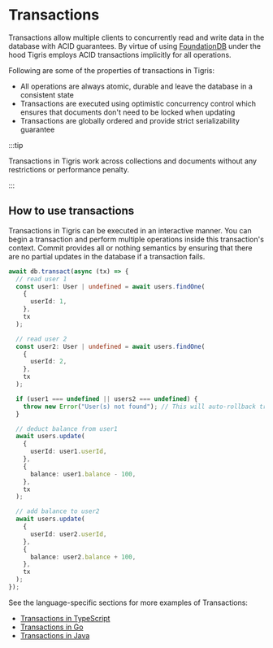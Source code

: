 # Transactions

Transactions allow multiple clients to concurrently read and write data in
the database with ACID guarantees. By virtue of using
[FoundationDB](https://apple.github.io/foundationdb/transaction-processing.html)
under the hood Tigris employs ACID transactions implicitly for all
operations.

Following are some of the properties of transactions in Tigris:

- All operations are always atomic, durable and leave the database in a
  consistent state
- Transactions are executed using optimistic concurrency control which ensures
  that documents don't need to be locked when updating
- Transactions are globally ordered and provide strict serializability guarantee

:::tip

Transactions in Tigris work across collections and documents without any
restrictions or performance penalty.

:::

## How to use transactions

Transactions in Tigris can be executed in an interactive manner. You can
begin a transaction and perform multiple operations inside this
transaction's context. Commit provides all or nothing semantics by ensuring
that there are no partial updates in the database if a transaction fails.

```ts
await db.transact(async (tx) => {
  // read user 1
  const user1: User | undefined = await users.findOne(
    {
      userId: 1,
    },
    tx
  );

  // read user 2
  const user2: User | undefined = await users.findOne(
    {
      userId: 2,
    },
    tx
  );

  if (user1 === undefined || users2 === undefined) {
    throw new Error("User(s) not found"); // This will auto-rollback transaction
  }

  // deduct balance from user1
  await users.update(
    {
      userId: user1.userId,
    },
    {
      balance: user1.balance - 100,
    },
    tx
  );

  // add balance to user2
  await users.update(
    {
      userId: user2.userId,
    },
    {
      balance: user2.balance + 100,
    },
    tx
  );
});
```

See the language-specific sections for more examples of Transactions:

- [Transactions in TypeScript](../typescript/transactions)
- [Transactions in Go](../golang/transactions)
- [Transactions in Java](../java/transactions)
